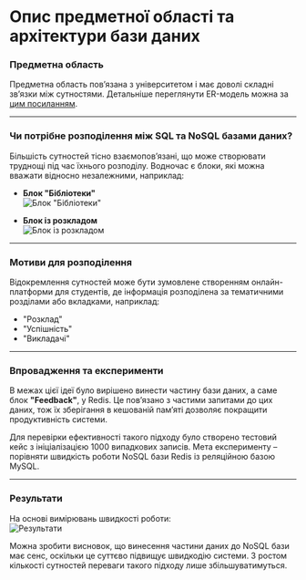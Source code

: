 # Опис предметної області та архітектури бази даних

### Предметна область

Предметна область пов’язана з університетом і має доволі складні зв’язки між сутностями. Детальніше переглянути ER-модель можна за [цим посиланням](https://dbdiagram.io/d/University-66ed66e1a0828f8aa682acc8).

---

### Чи потрібне розподілення між SQL та NoSQL базами даних?

Більшість сутностей тісно взаємопов’язані, що може створювати труднощі під час їхнього розподілу. Водночас є блоки, які можна вважати відносно незалежними, наприклад:

- **Блок "Бібліотеки"**  
  ![Блок "Бібліотеки"](https://github.com/user-attachments/assets/aba09864-ee31-48c2-a97f-89ddec678b47)
  
- **Блок із розкладом**  
  ![Блок із розкладом](https://github.com/user-attachments/assets/31ac4544-1af0-4abb-bd2e-7d611fbc111c)

---

### Мотиви для розподілення

Відокремлення сутностей може бути зумовлене створенням онлайн-платформи для студентів, де інформація розподілена за тематичними розділами або вкладками, наприклад:
- "Розклад"
- "Успішність"
- "Викладачі"

---

### Впровадження та експерименти

В межах цієї ідеї було вирішено винести частину бази даних, а саме блок **"Feedback"**, у Redis. Це пов’язано з частими запитами до цих даних, тож їх зберігання в кешованій пам’яті дозволяє покращити продуктивність системи.

Для перевірки ефективності такого підходу було створено тестовий кейс з ініціалізацією 1000 випадкових записів. Мета експерименту – порівняти швидкість роботи NoSQL бази Redis із реляційною базою MySQL.

---

### Результати

На основі вимірювань швидкості роботи:  
![Результати](https://github.com/user-attachments/assets/1de7f3ae-e0f3-4495-9747-1648fee72287)

Можна зробити висновок, що винесення частини даних до NoSQL бази має сенс, оскільки це суттєво підвищує швидкодію системи. З ростом кількості сутностей переваги такого підходу лише збільшуватимуться.
